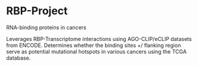 # RBP-Project
RNA-binding proteins in cancers

Leverages RBP-Transcriptome interactions using AGO-CLIP/eCLIP datasets from ENCODE.
Determines whether the binding sites +/ flanking region serve as potential mutational hotspots in various cancers using the TCGA database.
